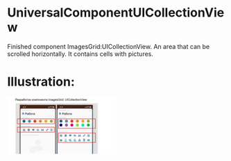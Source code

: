 # UniversalComponentUICollectionView
Finished сomponent ImagesGrid:UICollectionView. An area that can be scrolled horizontally. It contains cells with pictures.

# Illustration:
<img src="https://github.com/asapnastya/UniversalComponentUICollectionView/blob/main/illustration.jpeg" width="250">

